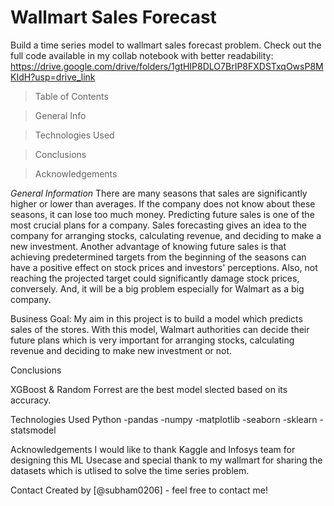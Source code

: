 # Wallmart Sales Forecast

Build a time series model to wallmart sales forecast problem. Check out the full code available in my collab notebook with better readability: 
https://drive.google.com/drive/folders/1gtHIP8DLO7BrIP8FXDSTxqOwsP8MKIdH?usp=drive_link

> Table of Contents

> General Info

> Technologies Used

> Conclusions

> Acknowledgements

*General Information*
There are many seasons that sales are significantly higher or lower than averages. If the company does not know about these seasons, it can lose too much money. Predicting future sales is one of the most crucial plans for a company. Sales forecasting gives an idea to the company for arranging stocks, calculating revenue, and deciding to make a new investment. Another advantage of knowing future sales is that achieving predetermined targets from the beginning of the seasons can have a positive effect on stock prices and investors' perceptions. Also, not reaching the projected target could significantly damage stock prices, conversely. And, it will be a big problem especially for Walmart as a big company.


Business Goal: My aim in this project is to build a model which predicts sales of the stores. With this model, Walmart authorities can decide their future plans which is very important for arranging stocks, calculating revenue and deciding to make new investment or not.

Conclusions

XGBoost & Random Forrest are the best model slected based on its accuracy.


Technologies Used
Python -pandas -numpy -matplotlib -seaborn -sklearn -statsmodel

Acknowledgements
I would like to thank Kaggle and Infosys team for designing this ML Usecase and special thank to my wallmart for sharing the datasets which is utlised to solve the time series problem.

Contact
Created by [@subham0206] - feel free to contact me!
